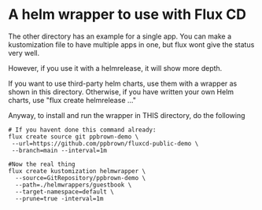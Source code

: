 # A helm wrapper to use with Flux CD

The other directory has an example for a single app.
You can make a kustomization file to have multiple apps in one, but
flux wont give the status very well.

However, if you use it with a helmrelease, it will show more depth. 

If you want to use third-party helm charts, use them with a wrapper
as shown in this directory.
Otherwise, if you have written your own Helm charts, use 
"flux create helmrelease ..."

Anyway, to install and run the wrapper in THIS directory, 
do the following

    # If you havent done this command already:
    flux create source git ppbrown-demo \
     --url=https://github.com/ppbrown/fluxcd-public-demo \
     --branch=main --interval=1m
     
    #Now the real thing
    flux create kustomization helmwrapper \
      --source=GitRepository/ppbrown-demo \
      --path=./helmwrappers/guestbook \
      --target-namespace=default \
      --prune=true -interval=1m
